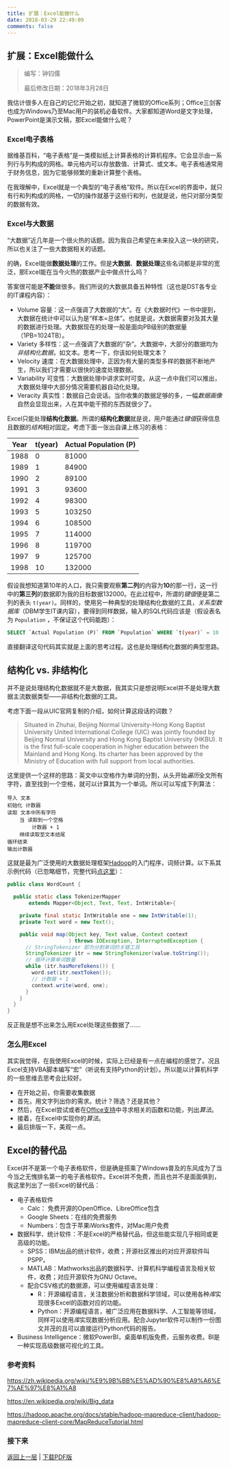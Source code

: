 ```yaml
---
title: 扩展：Excel能做什么
date: 2018-03-29 22:49:09
comments: false
---
```


## 扩展：Excel能做什么

> 编写：钟钧儒
>
> 最后修改日期：2018年3月28日

我估计很多人在自己的记忆开始之初，就知道了微软的Office系列；Office三剑客也成为Windows乃至Mac用户的装机必备软件。大家都知道Word是文字处理，PowerPoint是演示文稿，那Excel能做什么呢？

### Excel电子表格

据维基百科，“电子表格”是一类模拟纸上计算表格的计算机程序。它会显示由一系列行与列构成的网格。单元格内可以存放数值、计算式、或文本。电子表格通常用于财务信息，因为它能够频繁的重新计算整个表格。

在我理解中，Excel就是一个典型的“电子表格”软件。所以在Excel的界面中，就只有行和列构成的网格，一切的操作就基于这些行和列，也就是说，他只对部分类型的数据有效。

### Excel与大数据

“大数据”近几年是一个很火热的话题。因为我自己希望在未来投入这一块的研究，所以也关注了一些大数据相关的话题。

的确，Excel能做**数据处理**的工作。但是**大数据**、**数据处理**这些名词都是非常的宽泛，那Excel能在当今火热的数据产业中做点什么吗？

答案很可能是**不能**做很多。我们所说的大数据具备五种特性（这也是DST各专业的IT课程内容）：

* Volume 容量：这一点强调了大数据的“大”。在《大数据时代》一书中提到，大数据在统计中可以认为是“样本=总体”。也就是说，大数据需要对及其大量的数据进行处理。大数据现在的处理一般是面向PB级别的数据量（1PB=1024TB）。
* Variety 多样性：这一点强调了大数据的“杂”。大数据中，大部分的数据均为*非结构化数据*，如文本。思考一下，你该如何处理文本？
* Velocity 速度：在大数据处理中，正因为有大量的类型多样的数据不断地产生，所以我们才需要以很快的速度处理数据。
* Variability 可变性：大数据处理中讲求实时可变。从这一点中我们可以推出，大数据处理中大部分情况需要机器自动化处理。
* Veracity 真实性：数据自己会说话。当你收集的数据足够的多，一幅*数据画像*自然会显现出来，人在其中能干预的东西就很少了。

Excel只能处理**结构化数据**。所谓的**结构化数据**就是说，用户能通过*键值*获得信息且数据的*结构*相对固定。考虑下面一张出自课上练习的表格：

| Year | t(year) | Actual Population (P) |
| ---- | ------- | --------------------- |
| 1988 | 0       | 81000                 |
| 1989 | 1       | 84900                 |
| 1990 | 2       | 89100                 |
| 1991 | 3       | 93600                 |
| 1992 | 4       | 98300                 |
| 1993 | 5       | 103250                |
| 1994 | 6       | 108500                |
| 1995 | 7       | 114000                |
| 1996 | 8       | 119700                |
| 1997 | 9       | 125700                |
| 1998 | 10      | 132000                |

假设我想知道第10年的人口，我只需要观察**第二列**的内容为**10**的那一行，这一行中的**第三列**的数据即为我的目标数据132000。在此过程中，所谓的*键值*便是第二列的表头 `t(year)`。同样的，使用另一种典型的处理结构化数据的工具，*关系型数据库*（DBM学生IT课内容），要得到同样数据，输入的SQL代码应该是（假设表名为 `Population` ，不保证这个代码能跑）：

```sql
SELECT `Actual Population (P)` FROM `Population` WHERE `t(year)` = 10
```

直接翻译这句代码其实就是上面的思考过程。这也是处理结构化数据的典型思路。

## 结构化 vs. 非结构化

并不是说处理结构化数据就不是大数据，我其实只是想说明Excel并不是处理大数据主流数据类型——非结构化数据的工具。

考虑下面一段从UIC官网复制的介绍，如何计算这段话的词数？

> Situated in Zhuhai, Beijing Normal University-Hong Kong Baptist University United International College (UIC) was jointly founded by Beijing Normal University and Hong Kong Baptist University (HKBU). It is the first full-scale cooperation in higher education between the Mainland and Hong Kong. Its charter has been approved by the Ministry of Education with full support from local authorities.

这里提供一个这样的思路：英文中以空格作为单词的分割，从头开始*遍历*全文所有字符，直至找到一个空格，就可以计算其为一个单词。所以可以写成下列算法：

```
导入 文本
初始化 计数器
读取 文本中所有字符
	当 读取到一个空格
		计数器 + 1
    继续读取至文本结尾
循环结束
输出计数器
```

这就是最为广泛使用的大数据处理框架[Hadoop](https://hadoop.apache.org/)的入门程序，词频计算。以下系其示例代码（已忽略细节，完整代码[点这里](https://hadoop.apache.org/docs/stable/hadoop-mapreduce-client/hadoop-mapreduce-client-core/MapReduceTutorial.html)）：

```java
public class WordCount {

  public static class TokenizerMapper
       extends Mapper<Object, Text, Text, IntWritable>{

    private final static IntWritable one = new IntWritable(1);
    private Text word = new Text();

    public void map(Object key, Text value, Context context
                    ) throws IOException, InterruptedException {
      // StringTokenizer 即为分割单词的关键工具
      StringTokenizer itr = new StringTokenizer(value.toString());
      // 循环计算单词数量
      while (itr.hasMoreTokens()) {
        word.set(itr.nextToken());
        // 计数器 + 1
        context.write(word, one);
      }
    }
  }
}
```

反正我是想不出来怎么用Excel处理这些数据了……

### 怎么用Excel

其实我觉得，在我使用Excel的时候，实际上已经是有一点在编程的感觉了。况且Excel支持VBA脚本编写“宏”（听说有支持Python的计划）。所以能以计算机科学的一些思维去思考会比较好。

* 在开始之前，你需要收集数据
* 首先，用文字列出你的需求。统计？筛选？还是其他？
* 然后，在Excel尝试或者在[Office支持](https://support.office.com/)中寻求相关的函数和功能，列出*算法*。
* 接着，在Excel中实现你的*算法*。
* 最后排版一下，美观一点。

## Excel的替代品

Excel并不是第一个电子表格软件，但是确是搭乘了Windows普及的东风成为了当今当之无愧排名第一的电子表格软件。Excel并不免费，而且也并不是面面俱到，我这里列出了一些Excel的替代品：

* 电子表格软件
  * Calc： 免费开源的OpenOffice、LibreOffice包含
  * Google Sheets：在线的免费服务
  * Numbers：包含于苹果iWorks套件，对Mac用户免费
* 数据科学、统计软件：不是Excel的严格替代品，但这些能实现几乎相同或更高级的功能。
  * SPSS：IBM出品的统计软件，收费；开源社区推出的对应开源软件叫PSPP。
  * MATLAB：Mathworks出品的数据科学、计算机科学编程语言及相关软件，收费；对应开源软件为GNU Octave。
  * 配合CSV格式的数据源，可以使用编程语言处理：
    * R：开源编程语言，关注数据分析和数据科学领域，可以使用各种*库*实现很多Excel的函数对应的功能。
    * Python：开源编程语言，被广泛应用在数据科学、人工智能等领域，同样可以使用*库*实现数据分析应用。配合Jupyter软件可以制作一份图文并茂的且可以直接运行Python代码的报告。
* Business Intelligence：微软PowerBI，桌面单机版免费，云服务收费。BI是一种实现高级数据可视化的工具。

### 参考资料

https://zh.wikipedia.org/wiki/%E9%9B%BB%E5%AD%90%E8%A9%A6%E7%AE%97%E8%A1%A8

https://en.wikipedia.org/wiki/Big_data

https://hadoop.apache.org/docs/stable/hadoop-mapreduce-client/hadoop-mapreduce-client-core/MapReduceTutorial.html

### 接下来

[返回上一层](../../) | [下载PDF版](What-can-excel-do.pdf)